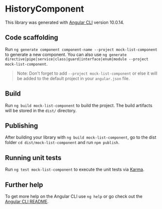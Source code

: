 # HistoryComponent

This library was generated with [Angular CLI](https://github.com/angular/angular-cli) version 10.0.14.

## Code scaffolding

Run `ng generate component component-name --project mock-list-component` to generate a new component. You can also use `ng generate directive|pipe|service|class|guard|interface|enum|module --project mock-list-component`.
> Note: Don't forget to add `--project mock-list-component` or else it will be added to the default project in your `angular.json` file. 

## Build

Run `ng build mock-list-component` to build the project. The build artifacts will be stored in the `dist/` directory.

## Publishing

After building your library with `ng build mock-list-component`, go to the dist folder `cd dist/mock-list-component` and run `npm publish`.

## Running unit tests

Run `ng test mock-list-component` to execute the unit tests via [Karma](https://karma-runner.github.io).

## Further help

To get more help on the Angular CLI use `ng help` or go check out the [Angular CLI README](https://github.com/angular/angular-cli/blob/master/README.md).
